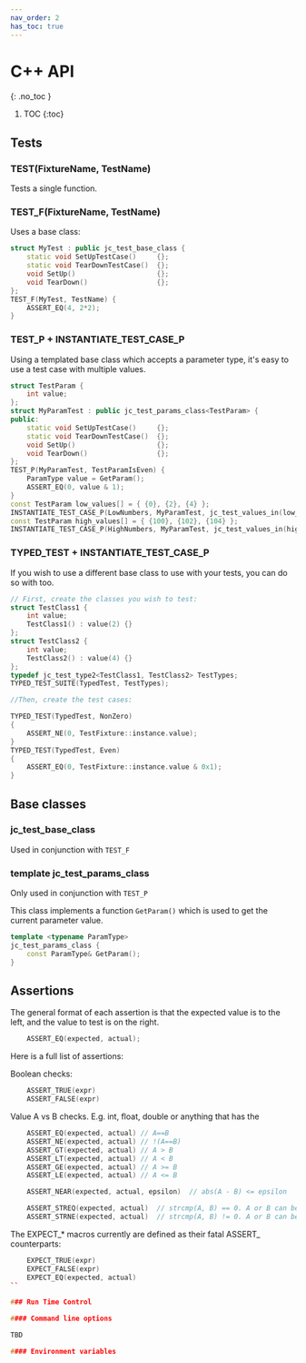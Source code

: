 ```yaml
---
nav_order: 2
has_toc: true
---
```


# C++ API
{: .no_toc }

1. TOC
{:toc}

## Tests

### TEST(FixtureName, TestName)

Tests a single function.

### TEST_F(FixtureName, TestName)

Uses a base class:

```c++
struct MyTest : public jc_test_base_class {
    static void SetUpTestCase()     {};
    static void TearDownTestCase()  {};
    void SetUp()                    {};
    void TearDown()                 {};
};
TEST_F(MyTest, TestName) {
    ASSERT_EQ(4, 2*2);
}
```

### TEST_P + INSTANTIATE_TEST_CASE_P

Using a templated base class which accepts a parameter type,
it's easy to use a test case with multiple values.

```c++
struct TestParam {
    int value;
};
struct MyParamTest : public jc_test_params_class<TestParam> {
public:
    static void SetUpTestCase()     {};
    static void TearDownTestCase()  {};
    void SetUp()                    {};
    void TearDown()                 {};
};
TEST_P(MyParamTest, TestParamIsEven) {
    ParamType value = GetParam();
    ASSERT_EQ(0, value & 1);
}
const TestParam low_values[] = { {0}, {2}, {4} };
INSTANTIATE_TEST_CASE_P(LowNumbers, MyParamTest, jc_test_values_in(low_values));
const TestParam high_values[] = { {100}, {102}, {104} };
INSTANTIATE_TEST_CASE_P(HighNumbers, MyParamTest, jc_test_values_in(high_values));
```

### TYPED_TEST + INSTANTIATE_TEST_CASE_P

If you wish to use a different base class to use with your tests, you can do so with too.


```c++
// First, create the classes you wish to test:
struct TestClass1 {
    int value;
    TestClass1() : value(2) {}
};
struct TestClass2 {
    int value;
    TestClass2() : value(4) {}
};
typedef jc_test_type2<TestClass1, TestClass2> TestTypes;
TYPED_TEST_SUITE(TypedTest, TestTypes);

//Then, create the test cases:

TYPED_TEST(TypedTest, NonZero)
{
    ASSERT_NE(0, TestFixture::instance.value);
}
TYPED_TEST(TypedTest, Even)
{
    ASSERT_EQ(0, TestFixture::instance.value & 0x1);
}
```

## Base classes

### jc_test_base_class

Used in conjunction with `TEST_F`

### template <typename ParamType> jc_test_params_class<ParamType>

Only used in conjunction with `TEST_P`

This class implements a function `GetParam()` which is used to get the current parameter value.


```c++
template <typename ParamType>
jc_test_params_class {
    const ParamType& GetParam();
}
```

## Assertions

The general format of each assertion is that the expected value is to the left,
and the value to test is on the right.

```c++
    ASSERT_EQ(expected, actual);
```

Here is a full list of assertions:

Boolean checks:

```c++
    ASSERT_TRUE(expr)
    ASSERT_FALSE(expr)
```

Value A vs B checks. E.g. int, float, double or anything that has the 

```c++
    ASSERT_EQ(expected, actual) // A==B
    ASSERT_NE(expected, actual) // !(A==B)
    ASSERT_GT(expected, actual) // A > B
    ASSERT_LT(expected, actual) // A < B
    ASSERT_GE(expected, actual) // A >= B
    ASSERT_LE(expected, actual) // A <= B

    ASSERT_NEAR(expected, actual, epsilon)  // abs(A - B) <= epsilon

    ASSERT_STREQ(expected, actual)  // strcmp(A, B) == 0. A or B can be 0.
    ASSERT_STRNE(expected, actual)  // strcmp(A, B) != 0. A or B can be 0.
```

The EXPECT_* macros currently are defined as their fatal ASSERT_ counterparts:

```c++
    EXPECT_TRUE(expr)
    EXPECT_FALSE(expr)
    EXPECT_EQ(expected, actual)
``

### Run Time Control

#### Command line options

TBD

#### Environment variables


